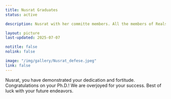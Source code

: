 ```yaml
---
title: Nusrat Graduates
status: active

description: Nusrat with her committe members. All the members of Realsearch group celebrated Nusrat's last day at NCSU.

layout: picture
last-updated: 2025-07-07

notitle: false
nolink: false 

image: "/img/gallery/Nusrat_defese.jpeg"
link: false
---
```


Nusrat, you have demonstrated your dedication and fortitude. Congratulations on your Ph.D.! We are overjoyed for your success. Best of luck with your future endeavors.
